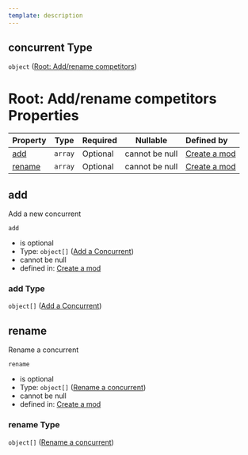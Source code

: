 ```yaml
---
template: description
---
```


## concurrent Type

`object` ([Root: Add/rename competitors](generic-properties-root-addrename-competitors.md))

# Root: Add/rename competitors Properties

| Property          | Type    | Required | Nullable       | Defined by                                                                                                                                                                             |
| :---------------- | ------- | -------- | -------------- | :------------------------------------------------------------------------------------------------------------------------------------------------------------------------------------- |
| [add](#add)       | `array` | Optional | cannot be null | [Create a mod](generic-properties-root-addrename-competitors-properties-add-competitor.md "http&#x3A;//www.city-game-studio.com/mod.json#/properties/concurrent/properties/add")       |
| [rename](#rename) | `array` | Optional | cannot be null | [Create a mod](generic-properties-root-addrename-competitors-properties-rename-competitor.md "http&#x3A;//www.city-game-studio.com/mod.json#/properties/concurrent/properties/rename") |

## add

Add a new concurrent


`add`

-   is optional
-   Type: `object[]` ([Add a Concurrent](generic-properties-root-addrename-competitors-properties-add-competitor-add-a-concurrent.md))
-   cannot be null
-   defined in: [Create a mod](generic-properties-root-addrename-competitors-properties-add-competitor.md "http&#x3A;//www.city-game-studio.com/mod.json#/properties/concurrent/properties/add")

### add Type

`object[]` ([Add a Concurrent](generic-properties-root-addrename-competitors-properties-add-competitor-add-a-concurrent.md))

## rename

Rename a concurrent


`rename`

-   is optional
-   Type: `object[]` ([Rename a concurrent](generic-properties-root-addrename-competitors-properties-rename-competitor-rename-a-concurrent.md))
-   cannot be null
-   defined in: [Create a mod](generic-properties-root-addrename-competitors-properties-rename-competitor.md "http&#x3A;//www.city-game-studio.com/mod.json#/properties/concurrent/properties/rename")

### rename Type

`object[]` ([Rename a concurrent](generic-properties-root-addrename-competitors-properties-rename-competitor-rename-a-concurrent.md))
